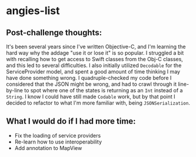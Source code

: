 # angies-list

## Post-challenge thoughts:
It's been several years since I've written Objective-C, and I'm learning the hard way why the addage "use it or lose it" is so popular. I struggled a bit with recalling how to get access to Swift classes from the Obj-C classes, and this led to several difficulties.
I also initially utilized `Decodable` for the ServiceProvider model, and spent a good amount of time thinking I may have done something wrong. I quadruple-checked my code before I considered that the JSON might be wrong, and had to crawl through it line-by-line to spot where one of the states is returning as an `Int` instead of a `String`. I know I could have still made `Codable` work, but by that point I decided to refactor to what I'm more familiar with, being `JSONSerialization`.

## What I would do if I had more time:
- Fix the loading of service providers
- Re-learn how to use interoperability
- Add annotation to MapView
